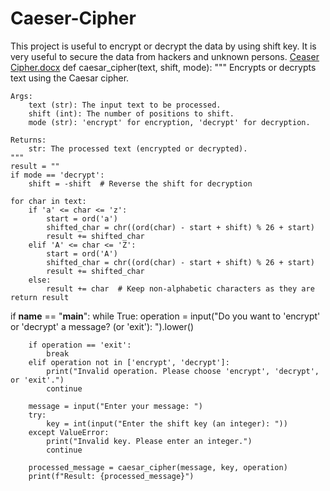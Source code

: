 # Caeser-Cipher
This project is useful to encrypt or decrypt the data by using shift key. It is very useful to secure the data from hackers and unknown persons.
[Ceaser Cipher.docx](https://github.com/user-attachments/files/20982855/Ceaser.Cipher.docx)
def caesar_cipher(text, shift, mode):
    """
    Encrypts or decrypts text using the Caesar cipher.

    Args:
        text (str): The input text to be processed.
        shift (int): The number of positions to shift.
        mode (str): 'encrypt' for encryption, 'decrypt' for decryption.

    Returns:
        str: The processed text (encrypted or decrypted).
    """
    result = ""
    if mode == 'decrypt':
        shift = -shift  # Reverse the shift for decryption

    for char in text:
        if 'a' <= char <= 'z':
            start = ord('a')
            shifted_char = chr((ord(char) - start + shift) % 26 + start)
            result += shifted_char
        elif 'A' <= char <= 'Z':
            start = ord('A')
            shifted_char = chr((ord(char) - start + shift) % 26 + start)
            result += shifted_char
        else:
            result += char  # Keep non-alphabetic characters as they are
    return result

if __name__ == "__main__":
    while True:
        operation = input("Do you want to 'encrypt' or 'decrypt' a message? (or 'exit'): ").lower()

        if operation == 'exit':
            break
        elif operation not in ['encrypt', 'decrypt']:
            print("Invalid operation. Please choose 'encrypt', 'decrypt', or 'exit'.")
            continue

        message = input("Enter your message: ")
        try:
            key = int(input("Enter the shift key (an integer): "))
        except ValueError:
            print("Invalid key. Please enter an integer.")
            continue

        processed_message = caesar_cipher(message, key, operation)
        print(f"Result: {processed_message}")
